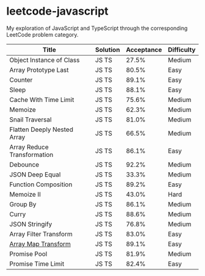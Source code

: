 # leetcode-javascript
My exploration of JavaScript and TypeScript through the corresponding LeetCode problem category.

Title | Solution | Acceptance | Difficulty
------|----------|------------|-----------
Object Instance of Class | JS TS | 27.5% | Medium
Array Prototype Last | JS TS | 80.5% | Easy
Counter | JS TS | 89.1% | Easy
Sleep | JS TS | 88.1% | Easy
Cache With Time Limit | JS TS | 75.6% | Medium
Memoize | JS TS | 62.3% | Medium
Snail Traversal | JS TS | 81.0% | Medium
Flatten Deeply Nested Array | JS TS | 66.5% | Medium
Array Reduce Transformation | JS TS | 86.1% | Easy
Debounce | JS TS | 92.2% | Medium
JSON Deep Equal | JS TS | 33.3% | Medium
Function Composition | JS TS | 89.2% | Easy
Memoize II | JS TS | 43.0% | Hard
Group By | JS TS | 86.1% | Medium
Curry | JS TS | 88.6% | Medium
JSON Stringify | JS TS | 76.8% | Medium
Array Filter Transform | JS TS | 83.0% | Easy
[Array Map Transform](/apply_transform_over_each_element_in_array/README.md) | JS TS | 89.1% | Easy
Promise Pool | JS TS | 81.9% | Medium
Promise Time Limit | JS TS | 82.4% | Easy
